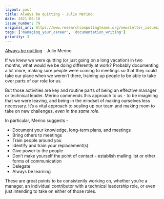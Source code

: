 ```yaml
---
layout: post
title: Always be quitting - Julio Merino
date: 2021-06-18
issue_number: 79
original_url: https://www.researchcomputingteams.org/newsletter_issues/0079
tags: ['managing_your_career', 'documentation_writing']
priority: 3
---
```


<!-- markdownlint-disable MD033 -->
<!-- markdownlint-disable MD041 -->
<!-- markdownlint-disable MD049 -->

[Always be quitting](https://jmmv.dev/2021/04/always-be-quitting.html) - Julio Merino

If we knew we were quitting (or just going on a long vacation) in two months, what would we be doing differently at work?  Probably documenting a lot more, making sure people were coming to meetings so that they could take our place when we weren’t there, training up people to be able to take over parts of our role for us.

But those activities are key and routine parts of being an effective manager or technical leader.  Merino commends this approach to us - to be imagining that we were leaving, and being in the mindset of making ourselves less necessary.  It’s a vital approach to scaling up our team and making room to take on new challenges, *even in the same role*.

In particular, Merino suggests -

- Document your knowledge, long-term plans, and meetings
- Bring others to meetings
- Train people around you
- Identify and train your replacement(s)
- Give power to the people
- Don’t make yourself the point of contact - establish mailing list or other forms of communication
- Delegate
- Always be learning

These are great points to be consistently working on, whether you’re a manager, an individual contributor with a technical leadership role, or even just intending to take on either of those roles.